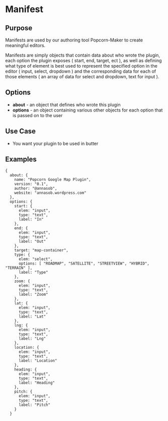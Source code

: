 # Manifest #

## Purpose ##

Manifests are used by our authoring tool Popcorn-Maker to create meaningful editors.

Manifests are simply objects that contain data about who wrote the plugin, each option the plugin exposes ( start, end, target, ect ), as well as defining what type of element is best used to represent the specified option in the editor ( input, select, dropdown ) and the corresponding data for each of those elements ( an array of data for select and dropdown, text for input ).

## Options ##

* **about** - an object that defines who wrote this plugin
* **options** - an object containing various other objects for each option that is passed on to the user

## Use Case ##

* You want your plugin to be used in butter

## Examples ##

    {
      about: {
        name: "Popcorn Google Map Plugin",
        version: "0.1",
        author: "@annasob",
        website: "annasob.wordpress.com"
      },
      options: {
        start: {
          elem: "input",
          type: "text",
          label: "In"
        },
        end: {
          elem: "input",
          type: "text",
          label: "Out"
        },
        target: "map-container",
        type: {
          elem: "select",
          options: [ "ROADMAP", "SATELLITE", "STREETVIEW", "HYBRID", "TERRAIN" ],
          label: "Type"
        },
        zoom: {
          elem: "input",
          type: "text",
          label: "Zoom"
        },
        lat: {
          elem: "input",
          type: "text",
          label: "Lat"
        },
        lng: {
          elem: "input",
          type: "text",
          label: "Lng"
        },
        location: {
          elem: "input",
          type: "text",
          label: "Location"
        },
        heading: {
          elem: "input",
          type: "text",
          label: "Heading"
        },
        pitch: {
          elem: "input",
          type: "text",
          label: "Pitch"
        }
      }
